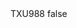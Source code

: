 <?xml version="1.0" encoding="UTF-8"?>
<CustomMetadata xmlns="http://soap.sforce.com/2006/04/metadata">
    <label>TXU988</label>
    <protected>false</protected>
</CustomMetadata>
